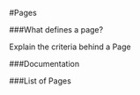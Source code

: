 #Pages

###What defines a page?

Explain the criteria behind a Page

###Documentation

###List of Pages
